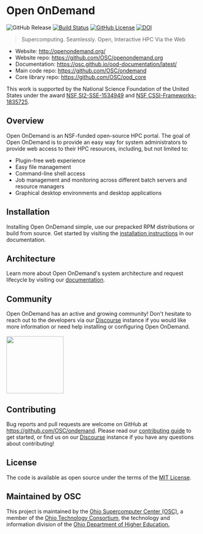 # Open OnDemand
![GitHub Release](https://img.shields.io/github/release/osc/ondemand.svg?color=informational)
[![Build Status](https://github.com/osc/ondemand/workflows/Tests/badge.svg)](https://github.com/OSC/ondemand/actions?query=workflow%3ATests)
[![GitHub License](https://img.shields.io/badge/license-MIT-green.svg?color=success)](https://opensource.org/licenses/MIT)
[![DOI](http://joss.theoj.org/papers/10.21105/joss.00622/status.svg)](https://doi.org/10.21105/joss.00622)
> Supercomputing. Seamlessly. Open, Interactive HPC Via the Web

- Website: http://openondemand.org/
- Website repo: https://github.com/OSC/openondemand.org
- Documentation: https://osc.github.io/ood-documentation/latest/
- Main code repo: https://github.com/OSC/ondemand
- Core library repo: https://github.com/OSC/ood_core

This work is supported by the National Science Foundation of the United States under the award [NSF SI2-SSE-1534949](https://www.nsf.gov/awardsearch/showAward?AWD_ID=1534949) and [NSF CSSI-Frameworks-1835725](https://www.nsf.gov/awardsearch/showAward?AWD_ID=1835725).

## Overview
Open OnDemand is an NSF-funded open-source HPC portal. The goal of Open OnDemand is to provide an easy way for system administrators to provide web access to their HPC resources, including, but not limited to:

* Plugin-free web experience
* Easy file management
* Command-line shell access
* Job management and monitoring across different batch servers and resource managers
* Graphical desktop environments and desktop applications

## Installation
Installing Open OnDemand simple, use our prepacked RPM distributions or build from source. Get started by visiting the [installation instructions] in our documentation.

## Architecture
Learn more about Open OnDemand's system architecture and request lifecycle by visiting our <a href="https://osc.github.io/ood-documentation/master/architecture.html">documentation</a>.

## Community
Open OnDemand has an active and growing community! Don't hesitate to reach out to the developers via our [Discourse] instance if you would like more information or need help installing or configuring Open OnDemand.
<br/>
<br/>
<a href="https://discourse.osc.edu"><img src="https://upload.wikimedia.org/wikipedia/commons/1/17/Discourse_icon.svg" width=150></a>

## Contributing

Bug reports and pull requests are welcome on GitHub at
https://github.com/OSC/ondemand. Please read our [contributing guide] to get started, or find us on our [Discourse] instance if you have any questions about contributing!

## License

The code is available as open source under the terms of the [MIT License].

## Maintained by OSC
This project is maintained by the <a href="https://www.osc.edu">Ohio Supercomputer Center (OSC)</a>, a member of the <a href="https://www.oh-tech.org/">Ohio Technology Consortium</a>, the technology and information division of the <a href="https://education.ohio.gov/">Ohio Department of Higher Education.</a>

[MIT License]: http://opensource.org/licenses/MIT
[Open OnDemand Documentation]: https://osc.github.io/ood-documentation/master/
[installation instructions]: https://osc.github.io/ood-documentation/master/requirements.html
[contributing guide]: CONTRIBUTING.md
[Discourse]: https://discourse.osc.edu
